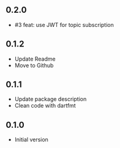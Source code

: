 ## 0.2.0
- #3 feat: use JWT for topic subscription

## 0.1.2
- Update Readme
- Move to Github

## 0.1.1
- Update package description
- Clean code with dartfmt

## 0.1.0
- Initial version
